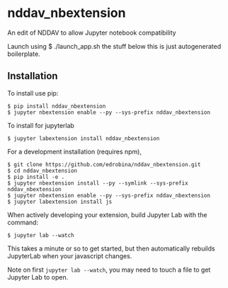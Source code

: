 nddav_nbextension
===============================

An edit of NDDAV to allow Jupyter notebook compatibility

Launch using 
    $ ./launch_app.sh
the stuff below this is just autogenerated boilerplate.
    
Installation
------------

To install use pip:

    $ pip install nddav_nbextension
    $ jupyter nbextension enable --py --sys-prefix nddav_nbextension

To install for jupyterlab

    $ jupyter labextension install nddav_nbextension

For a development installation (requires npm),

    $ git clone https://github.com/edrobina/nddav_nbextension.git
    $ cd nddav_nbextension
    $ pip install -e .
    $ jupyter nbextension install --py --symlink --sys-prefix nddav_nbextension
    $ jupyter nbextension enable --py --sys-prefix nddav_nbextension
    $ jupyter labextension install js

When actively developing your extension, build Jupyter Lab with the command:

    $ jupyter lab --watch

This takes a minute or so to get started, but then automatically rebuilds JupyterLab when your javascript changes.

Note on first `jupyter lab --watch`, you may need to touch a file to get Jupyter Lab to open.

